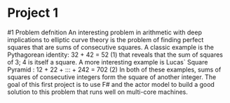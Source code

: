 # Project 1
#1 Problem defnition
An interesting problem in arithmetic with deep implications to elliptic curve
theory is the problem of finding perfect squares that are sums of consecutive
squares. A classic example is the Pythagorean identity:
32 + 42 = 52 (1)
that reveals that the sum of squares of 3; 4 is itself a square. A more interesting
example is Lucas` Square Pyramid :
12 + 22 + ::: + 242 = 702 (2)
In both of these examples, sums of squares of consecutive integers form the
square of another integer.
The goal of this first project is to use F# and the actor model to build a
good solution to this problem that runs well on multi-core machines.
